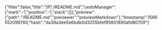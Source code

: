 {"filter":false,"title":"[P] /README.md","undoManager":{"mark":-1,"position":-1,"stack":[]},"preview":{"path":"/README.md","previewer":"previewMarkdown"},"timestamp":1566552098760,"hash":"da39a3ee5e6b4b0d3255bfef95601890afd80709"}